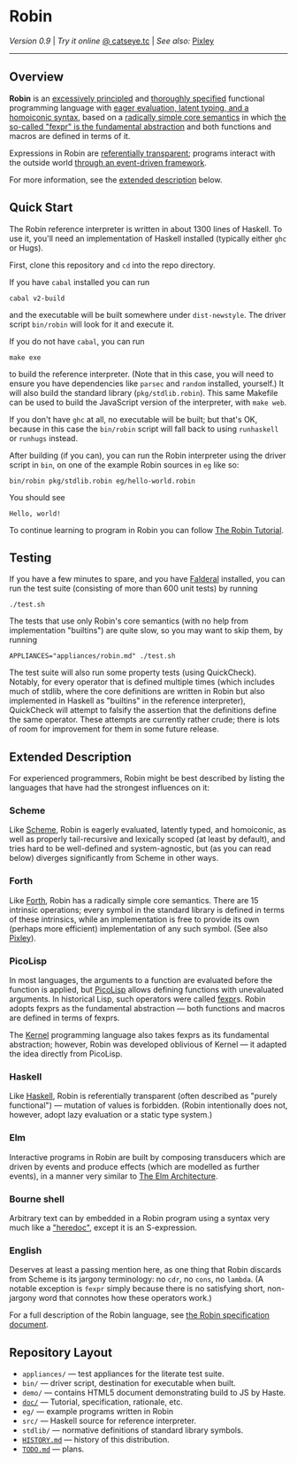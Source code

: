 Robin
=====

_Version 0.9_ | _Try it online_ [@ catseye.tc](https://catseye.tc/installation/Robin)
| _See also:_ [Pixley](https://github.com/catseye/Pixley#readme)

- - - -

Overview
--------

**Robin** is an [excessively principled](doc/Rationale.md)
and [thoroughly specified](doc/Robin.md) functional programming language with
[eager evaluation, latent typing, and a homoiconic syntax](#scheme),
based on a [radically simple core semantics](#forth) in which
[the so-called "fexpr" is the fundamental abstraction](#picolisp)
and both functions and macros are defined in terms of it.

Expressions in Robin are [referentially transparent](#haskell); programs
interact with the outside world [through an event-driven framework](#elm).

For more information, see the [extended description](#extended-description)
below.

Quick Start
-----------

The Robin reference interpreter is written in about 1300 lines of Haskell.
To use it, you'll need an implementation of Haskell installed (typically either
`ghc` or Hugs).

First, clone this repository and `cd` into the repo directory.

If you have `cabal` installed you can run

    cabal v2-build

and the executable will be built somewhere under `dist-newstyle`.  The driver
script `bin/robin` will look for it and execute it.

If you do not have `cabal`, you can run

    make exe

to build the reference interpreter.  (Note that in this case, you will need
to ensure you have dependencies like `parsec` and `random` installed, yourself.)
It will also build the standard library (`pkg/stdlib.robin`).  This same
Makefile can be used to build the JavaScript version of the interpreter, with
`make web`.

If you don't have `ghc` at all, no executable will be built; but that's OK,
because in this case the `bin/robin` script will fall back to using
`runhaskell` or `runhugs` instead.

After building (if you can), you can run the Robin interpreter using the
driver script in `bin`, on one of the example Robin sources in `eg` like so:

    bin/robin pkg/stdlib.robin eg/hello-world.robin

You should see

    Hello, world!

To continue learning to program in Robin you can follow
[The Robin Tutorial](doc/Tutorial.md).

Testing
-------

If you have a few minutes to spare, and you have [Falderal][] installed,
you can run the test suite (consisting of more than 600 unit tests) by running

    ./test.sh

The tests that use only Robin's core semantics (with no help from implementation
"builtins") are quite slow, so you may want to skip them, by running

    APPLIANCES="appliances/robin.md" ./test.sh

The test suite will also run some property tests (using QuickCheck).  Notably,
for every operator that is defined multiple times (which includes much of stdlib,
where the core definitions are written in Robin but also implemented in Haskell
as "builtins" in the reference interpreter), QuickCheck will attempt to falsify
the assertion that the definitions define the same operator.  These attempts are
currently rather crude; there is lots of room for improvement for them in some
future release.

Extended Description
--------------------

For experienced programmers, Robin might be best described by listing
the languages that have had the strongest influences on it:

### Scheme ###

Like [Scheme][], Robin is eagerly evaluated, latently typed, and homoiconic,
as well as properly tail-recursive and lexically scoped (at least by default),
and tries hard to be well-defined and system-agnostic, but (as you can read
below) diverges significantly from Scheme in other ways.

### Forth ###

Like [Forth][], Robin has a radically simple core semantics.  There are 15
intrinsic operations; every symbol in the standard library is defined in terms
of these intrinsics, while an implementation is free to provide its own
(perhaps more efficient) implementation of any such symbol.  (See also
[Pixley][]).

### PicoLisp ###

In most languages, the arguments to a function are evaluated before the
function is applied, but [PicoLisp][] allows defining functions with
unevaluated arguments.  In historical Lisp, such operators were called
[fexpr][]s.  Robin adopts fexprs as the fundamental abstraction — both
functions and macros are defined in terms of fexprs.

The [Kernel][] programming language also takes fexprs as its fundamental
abstraction; however, Robin was developed oblivious of Kernel — it adapted
the idea directly from PicoLisp.

### Haskell ###

Like [Haskell][], Robin is referentially transparent (often described as
"purely functional") — mutation of values is forbidden.  (Robin intentionally
does not, however, adopt lazy evaluation or a static type system.)

### Elm ###

Interactive programs in Robin are built by composing transducers which are driven
by events and produce effects (which are modelled as further events), in a
manner very similar to [The Elm Architecture][].

### Bourne shell ###

Arbitrary text can by embedded in a Robin program using a syntax
very much like a ["heredoc"](https://en.wikipedia.org/wiki/Here_document),
except it is an S-expression.

### English ###

Deserves at least a passing mention here, as one thing that Robin
discards from Scheme is its jargony terminology: no `cdr`, no `cons`,
no `lambda`.  (A notable exception is `fexpr` simply because there is no
satisfying short, non-jargony word that connotes how these operators work.)

For a full description of the Robin language, see
[the Robin specification document](doc/Robin.md).

Repository Layout
-----------------

*   `appliances/` — test appliances for the literate test suite.
*   `bin/` — driver script, destination for executable when built.
*   `demo/` — contains HTML5 document demonstrating build to JS by Haste.
*   [`doc/`](doc/README.md) — Tutorial, specification, rationale, etc.
*   `eg/` — example programs written in Robin
*   `src/` — Haskell source for reference interpreter.
*   `stdlib/` — normative definitions of standard library symbols.
*   [`HISTORY.md`](HISTORY.md) — history of this distribution.
*   [`TODO.md`](TODO.md) — plans.

[Scheme]:    http://schemers.org/
[Haskell]:   https://www.haskell.org/
[fexpr]:     https://en.wikipedia.org/wiki/Fexpr
[PicoLisp]:  http://picolisp.com/
[Kernel]:    http://web.cs.wpi.edu/~jshutt/kernel.html
[Forth]:     https://en.wikipedia.org/wiki/Forth_(programming_language)
[Pixley]:    https://catseye.tc/node/Pixley
[Elm]:       https://elm-lang.org/
[The Elm Architecture]: https://guide.elm-lang.org/architecture/
[shelf]:     https://catseye.tc/node/shelf
[Falderal]:  https://catseye.tc/node/Falderal
